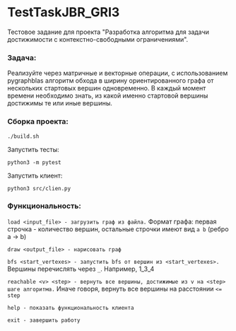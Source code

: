 # TestTaskJBR_GRI3
Тестовое задание для проекта "Разработка алгоритма для задачи достижимости с контекстно-свободными ограничениями".

### Задача:
Реализуйте через матричные и векторные операции, с использованием pygraphblas алгоритм обхода в ширину ориентированного графа от нескольких стартовых вершин одновременно. В каждый момент времени необходимо знать, из какой именно стартовой вершины достижимы те или иные вершины.

### Сборка проекта:
```
./build.sh
```
Запустить тесты:
```
python3 -m pytest
```
Запустить клиент:
```
python3 src/clien.py
```
### Функциональность:

``
load <input_file> - загрузить граф из файла.
``
Формат графа: первая строчка - количество вершин, остальные строчки имеют вид ``a b`` (ребро a -> b)

``
draw <output_file> - нарисовать граф
``

``
bfs <start_vertexes> - запустить bfs от вершин из <start_vertexes>.
`` Вершины перечислять через ``_``. Например, 1_3_4

``reachable <v> <step> - вернуть все вершины, достижимые из v на <step> шаге алгоритма.`` Иначе говоря, вернуть все вершины на расстоянии ``<= step``

``help - показать функциональность клиента``

``exit - завершить работу``
